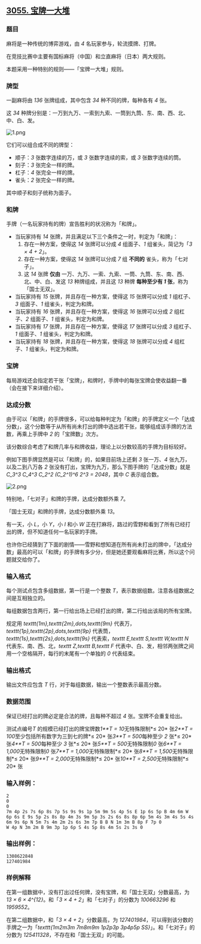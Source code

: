## [3055. 宝牌一大堆](https://www.acwing.com/problem/content/3058/)

### 题目

麻将是一种传统的博弈游戏，由 *4* 名玩家参与，轮流摸牌、打牌。

在竞技比赛中主要有国标麻将（中国）和立直麻将（日本）两大规则。

本题采用一种特别的规则——「宝牌一大堆」规则。

### 牌型

一副麻将由 *136* 张牌组成，其中包含 *34* 种不同的牌，每种各有 *4* 张。

这 *34* 种牌分别是：一万到九万、一索到九索、一筒到九筒、东、南、西、北、中、白、发。

 ![1.png](https://cdn.acwing.com/media/article/image/2020/12/22/19_1dc856b244-1.png)

它们可以组合成不同的牌型：

- 顺子：*3* 张数字连续的万，或 *3* 张数字连续的索，或 *3* 张数字连续的筒。
- 刻子：*3* 张完全一样的牌。
- 杠子：*4* 张完全一样的牌。
- 雀头：*2* 张完全一样的牌。

其中顺子和刻子统称为面子。

### 和牌

手牌（一名玩家持有的牌）宣告胜利的状况称为「和牌」。

- 当玩家持有 *14* 张牌，并且满足以下三个条件之一时，判定为「和牌」：
    1. 存在一种方案，使得这 *14* 张牌可以分成 *4* 组面子、*1* 组雀头，简记为「*3 × 4 + 2*」。
    2. 存在一种方案，使得这 *14* 张牌可以分成 *7* 组 **不同的** 雀头，称为「七对子」。
    3. 这 *14* 张牌 **仅由** 一万、九万、一索、九索、一筒、九筒、东、南、西、北、中、白、发这 *13* 种牌组成，并且这 *13* 种牌 **每种至少有 *1* 张**，称为「国士无双」。
- 当玩家持有 *15* 张牌，并且存在一种方案，使得这 *15* 张牌可以分成 *1* 组杠子、*3* 组面子、*1* 组雀头，判定为和牌。
- 当玩家持有 *16* 张牌，并且存在一种方案，使得这 *16* 张牌可以分成 *2* 组杠子、*2* 组面子、*1* 组雀头，判定为和牌。
- 当玩家持有 *17* 张牌，并且存在一种方案，使得这 *17* 张牌可以分成 *3* 组杠子、*1* 组面子、*1* 组雀头，判定为和牌。
- 当玩家持有 *18* 张牌，并且存在一种方案，使得这 *18* 张牌可以分成 *4* 组杠子、*1* 组雀头，判定为和牌。

### 宝牌

每局游戏还会指定若干张「宝牌」，和牌时，手牌中的每张宝牌会使收益翻一番（会在接下来详细介绍）。

### 达成分数

由于可以「和牌」的手牌很多，可以给每种判定为「和牌」的手牌定义一个「达成分数」，这个分数等于从所有尚未打出的牌中选出若干张，能够组成该手牌的方法数，再乘上手牌中 *2* 的「宝牌数」次方。

该分数综合考虑了和牌几率与和牌收益，理论上以分数较高的手牌为目标较好。

例如下图手牌显然是可以「和牌」的，如果目前场上还剩 *3* 张一万、*4* 张九万，以及二到八万各 *2* 张没有打出，宝牌为九万，那么下图手牌的「达成分数」就是 *C_3^3 C_4^3 C_2^2 (C_2^1)^6 2^3 = 2048*，其中 *C* 表示组合数。

 ![2.png](https://cdn.acwing.com/media/article/image/2020/12/22/19_a0ae865a44-2.png)

特别地，「七对子」和牌的手牌，达成分数额外乘 *7*。

「国士无双」和牌的手牌，达成分数额外乘 *13*。

有一天，小 *L*，小 *Y*，小 *I* 和小 *W* 正在打麻将，路过的雪野和看到了所有已经打出的牌，但不知道任何一名玩家的手牌。

也许你已经猜到了下面的剧情——雪野和想知道在所有尚未打出的牌中，「达成分数」最高的可以「和牌」的手牌有多少分，但是她还要观看麻将比赛，所以这个问题就交给你了。

### 输入格式

每个测试点包含多组数据，第一行是一个整数 *T*，表示数据组数。注意各组数据之间是互相独立的。

每组数据包含两行，第一行给出场上已经打出的牌，第二行给出该局的所有宝牌。

规定用 *texttt{1m},texttt{2m},dots,texttt{9m}* 代表万，*texttt{1p},texttt{2p},dots,texttt{9p}* 代表筒，*texttt{1s},texttt{2s},dots,texttt{9s}* 代表索，*texttt E,texttt S,texttt W,texttt N* 代表东、南、西、北，*texttt Z,texttt B,texttt F* 代表中、白、发，相邻两张牌之间用一个空格隔开，每行的末尾有一个单独的 *0* 代表结束。

### 输出格式

输出文件应包含 *T* 行，对于每组数据，输出一个整数表示最高分数。

### 数据范围

保证已经打出的牌必定是合法的牌，且每种不超过 *4* 张。宝牌不会重复给出。

测试点编号*T* 的规模已经打出的牌宝牌数*1**T = 10*无特殊限制*≤ 20* 张*2**T = 100*至少包括所有数字为三到七的牌*≤ 20* 张*3**T = 500*每种至少 *2* 张*≤ 20* 张*4**T = 500*每种至少 *3* 张*≤ 20* 张*5**T = 500*无特殊限制*0* 张*6**T = 1,000*无特殊限制*0* 张*7**T = 1,000*无特殊限制*≤ 20* 张*8**T = 1,500*无特殊限制*≤ 20* 张*9**T = 2,000*无特殊限制*≤ 20* 张*10**T = 2,500*无特殊限制*≤ 20* 张

### 输入样例：

```
2
0
0
7m 4p 2s 7s 6p 8s 7p 5s 9s 9s 1p 5m 9m 5s 4p 5s E 1p 6s 5p B 4m 6m W 6p 6s E 9s 5p 2s 8s 8p 4m 3s 9m 5p 3s 2s 6s 8s 8p 6p 5m 4s 3m 4s 5s 4s 6m 9s 6p N 5m 7s 4m 2m 2s 6s 3m 7p B B N 1m 3m B 8p F 7p 0
W 4p N 3m 2m B 9m 3p 1p 6p S 4s 5p 8s 4m 5s 2s 3s 0
```

### 输出样例：

```
1308622848
127401984
```

### 样例解释

在第一组数据中，没有打出过任何牌，没有宝牌，和「国士无双」分数最高，为 *13 × 6 × 4^{12}*。和「*3 × 4 + 2*」和「七对子」的分数为 *100663296* 和 *1959552*。

在第二组数据中，和「*3 × 4 + 2*」分数最高，为 *127401984*，可以得到该分数的手牌之一为「*texttt{1m2m3m 7m8m9m 1p2p3p 3p4p5p SS}*」。和「七对子」的分数为 *125411328*，不存在和「国士无双」的可能。
